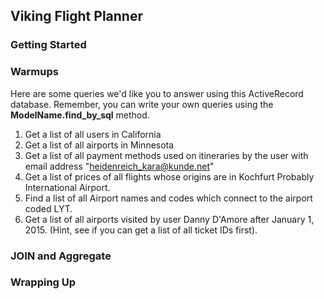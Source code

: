 ## Viking Flight Planner

### Getting Started



### Warmups

Here are some queries we'd like you to answer using this ActiveRecord database. Remember, you can write your own queries using the **ModelName.find_by_sql** method.

1. Get a list of all users in California
2. Get a list of all airports in Minnesota
3. Get a list of all payment methods used on itineraries by the user with email address "heidenreich_kara@kunde.net"
4. Get a list of prices of all flights whose origins are in Kochfurt Probably International Airport.
5. Find a list of all Airport names and codes which connect to the airport coded LYT.
6. Get a list of all airports visited by user Danny D'Amore after January 1, 2015. (Hint, see if you can get a list of all ticket IDs first).

### JOIN and Aggregate





### Wrapping Up


